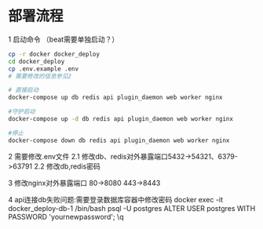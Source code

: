 # 部署流程
1 启动命令
（beat需要单独启动？）
```sh
cp -r docker docker_deploy
cd docker_deploy
cp .env.example .env
# 需要修改的信息参见2

# 直接启动
docker-compose up db redis api plugin_daemon web worker nginx 

#守护启动
docker-compose up -d db redis api plugin_daemon web worker nginx

#停止
docker-compose down db redis api plugin_daemon web worker nginx  
```
2 需要修改.env文件
2.1 修改db、redis对外暴露端口5432->54321、6379->63791
2.2 修改db,redis密码

3 修改nginx对外暴露端口 80->8080 443->8443

4 api连接db失败问题:需要登录数据库容器中修改密码
docker exec -it docker_deploy-db-1 /bin/bash
psql -U postgres
ALTER USER postgres WITH PASSWORD 'yournewpassword';
\q



